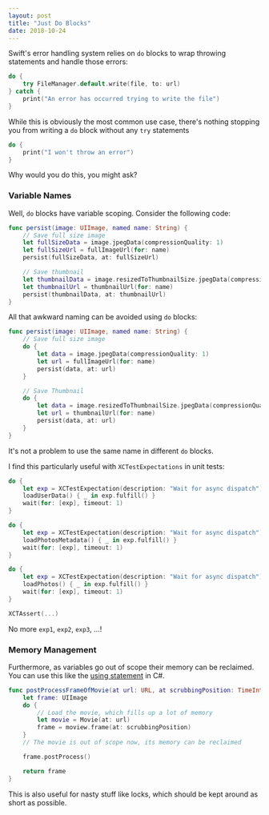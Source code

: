 ```yaml
---
layout: post
title: "Just Do Blocks"
date: 2018-10-24
---
```


Swift's error handling system relies on `do` blocks to wrap throwing statements
and handle those errors:

```swift
do {
    try FileManager.default.write(file, to: url)
} catch {
    print("An error has occurred trying to write the file")
}
```

While this is obviously the most common use case, there's nothing stopping you
from writing a `do` block without any `try` statements

```swift
do {
    print("I won't throw an error")
}
```

Why would you do this, you might ask?

### Variable Names

Well, `do` blocks have variable scoping. Consider the following code:

```swift
func persist(image: UIImage, named name: String) {
    // Save full size image
    let fullSizeData = image.jpegData(compressionQuality: 1)
    let fullSizeUrl = fullImageUrl(for: name)
    persist(fullSizeData, at: fullSizeUrl)

    // Save thumbnail
    let thumbnailData = image.resizedToThumbnailSize.jpegData(compressionQuality: 1)
    let thumbnailUrl = thumbnailUrl(for: name)
    persist(thumbnailData, at: thumbnailUrl)
}
```

All that awkward naming can be avoided using `do` blocks:

```swift
func persist(image: UIImage, named name: String) {
    // Save full size image
    do {
        let data = image.jpegData(compressionQuality: 1)
        let url = fullImageUrl(for: name)
        persist(data, at: url)
    }

    // Save Thumbnail
    do {
        let data = image.resizedToThumbnailSize.jpegData(compressionQuality: 1)
        let url = thumbnailUrl(for: name)
        persist(data, at: url)
    }
}
```

It's not a problem to use the same name in different `do` blocks.

I find this particularly useful with `XCTestExpectations` in unit tests:

```swift
do {
    let exp = XCTestExpectation(description: "Wait for async dispatch")
    loadUserData() { _ in exp.fulfill() }
    wait(for: [exp], timeout: 1)
}

do {
    let exp = XCTestExpectation(description: "Wait for async dispatch")
    loadPhotosMetadata() { _ in exp.fulfill() }
    wait(for: [exp], timeout: 1)
}

do {
    let exp = XCTestExpectation(description: "Wait for async dispatch")
    loadPhotos() { _ in exp.fulfill() }
    wait(for: [exp], timeout: 1)
}

XCTAssert(...)
```

No more `exp1`, `exp2`, `exp3`, ...!

### Memory Management

Furthermore, as variables go out of scope their memory can be reclaimed.
You can use this like the [using statement][] in C#.

```swift
func postProcessFrameOfMovie(at url: URL, at scrubbingPosition: TimeInterval) -> UIImage {
    let frame: UIImage
    do {
        // Load the movie, which fills up a lot of memory
        let movie = Movie(at: url)
        frame = moview.frame(at: scrubbingPosition)
    }
    // The movie is out of scope now, its memory can be reclaimed

    frame.postProcess()

    return frame
}
```

This is also useful for nasty stuff like locks, which should be kept around as
short as possible.

[using statement]: https://docs.microsoft.com/en-us/dotnet/csharp/language-reference/keywords/using

